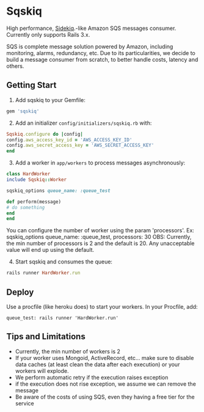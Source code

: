 Sqskiq
======

High performance, [Sidekiq](https://github.com/mperham/sidekiq).-like Amazon SQS messages consumer.
Currently only supports Rails 3.x.

SQS is complete message solution powered by Amazon, including monitoring, alarms, redundancy, etc. 
Due to its particularities, we decide to build a message consumer from scratch, to better handle costs, latency and others.

Getting Start
-------------

1. Add sqskiq to your Gemfile:

```ruby
gem 'sqskiq'
```

2. Add an initializer `config/initializers/sqskiq.rb` with:

```ruby
Sqskiq.configure do |config|
config.aws_access_key_id = 'AWS_ACCESS_KEY_ID'
config.aws_secret_access_key = 'AWS_SECRET_ACCESS_KEY'
end
```

3. Add a worker in `app/workers` to process messages asynchronously:

```ruby
class HardWorker
include Sqskiq::Worker

sqskiq_options queue_name: :queue_test

def perform(message)
# do something
end
end
```

  You can configure the number of worker using the param 'processors'. Ex: sqskiq_options queue_name: :queue_test, processors: 30
  OBS: Currently, the min number of processors is 2 and the default is 20. Any unacceptable value will end up using the default. 	

4. Start sqskiq and consumes the queue:

```ruby
rails runner HardWorker.run
```

Deploy
------

Use a procfile (like heroku does) to start your workers. In your Procfile, add:

  ```
  queue_test: rails runner 'HardWorker.run'
  ```

Tips and Limitations
--------------------

* Currently, the min number of workers is 2
* If your worker uses Mongoid, ActiveRecord, etc... make sure to disable data caches (at least clean the data after each execution) or your workers will explode.
* We perform automatic retry if the execution raises exception
* if the execution does not rise exception, we assume we can remove the message 
* Be aware of the costs of using SQS, even they having a free tier for the service





